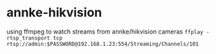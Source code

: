 # annke-hikvision

using ffmpeg to watch streams from annke/hikvision cameras
```ffplay -rtsp_transport tcp rtsp://admin:$PASSWORD@192.168.1.23:554/Streaming/Channels/101```
